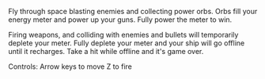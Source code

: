 Fly through space blasting enemies and collecting power orbs. Orbs fill your energy meter and power up your guns. Fully power the meter to win. 

Firing weapons, and colliding with enemies and bullets will temporarily deplete your meter. Fully deplete your meter and your ship will go offline until it recharges. Take a hit while offline and it's game over. 

Controls:
Arrow keys to move
Z to fire